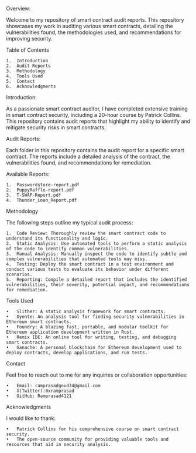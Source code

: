 Overview:

Welcome to my repository of smart contract audit reports. This repository showcases my work in auditing various smart contracts, detailing the vulnerabilities found, the methodologies used, and recommendations for improving security.

Table of Contents

	1.	Introduction
	2.	Audit Reports
	3.	Methodology
	4.	Tools Used
	5.	Contact
	6.	Acknowledgments

Introduction:

As a passionate smart contract auditor, I have completed extensive training in smart contract security, including a 20-hour course by Patrick Collins. This repository contains audit reports that highlight my ability to identify and mitigate security risks in smart contracts.

Audit Reports:

Each folder in this repository contains the audit report for a specific smart contract. The reports include a detailed analysis of the contract, the vulnerabilities found, and recommendations for remediation.

Available Reports:

	1.	Passwordstore-report.pdf
	2.	PuppyRaffle-report.pdf
	3.	T-SWAP-Report.pdf
	4.	Thunder_Loan_Report.pdf

Methodology

The following steps outline my typical audit process:

	1.	Code Review: Thoroughly review the smart contract code to understand its functionality and logic.
	2.	Static Analysis: Use automated tools to perform a static analysis of the code to identify common vulnerabilities.
	3.	Manual Analysis: Manually inspect the code to identify subtle and complex vulnerabilities that automated tools may miss.
	4.	Testing: Deploy the smart contract in a test environment and conduct various tests to evaluate its behavior under different scenarios.
	5.	Reporting: Compile a detailed report that includes the identified vulnerabilities, their severity, potential impact, and recommendations for remediation.

Tools Used

	•	Slither: A static analysis framework for smart contracts.
	•	Oyente: An analysis tool for finding security vulnerabilities in Ethereum smart contracts.
 	•	Foundry: A blazing fast, portable, and modular toolkit for Ethereum application development written in Rust.
	•	Remix IDE: An online tool for writing, testing, and debugging smart contracts.
	•	Ganache: A personal blockchain for Ethereum development used to deploy contracts, develop applications, and run tests.

Contact

Feel free to reach out to me for any inquiries or collaboration opportunities:

	•	Email: ramprasadgoud34@gmail.com
	•	X(Twitter):0xramprasad
	•	GitHub: Ramprasad4121

Acknowledgments

I would like to thank:

	•	Patrick Collins for his comprehensive course on smart contract security.
	•	The open-source community for providing valuable tools and resources that aid in security analysis.
